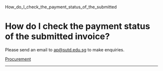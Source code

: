How_do_I_check_the_payment_status_of_the_submitted



How do I check the payment status of the submitted invoice?
===========================================================

Please send an email to ap@sutd.edu.sg to make enquiries.

[Procurement](https://www.sutd.edu.sg/tag/procurement/)

---

